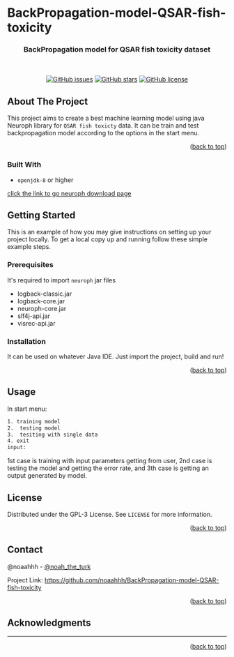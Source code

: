 # BackPropagation-model-QSAR-fish-toxicity

 <div align="center">
  <h3> BackPropagation model for QSAR fish toxicity dataset </h3>
  <br>
  <br>
  <a href="https://github.com/noaahhh/BackPropagation-model-QSAR-fish-toxicity/issues"><img alt="GitHub issues" src="https://img.shields.io/github/issues/noaahhh/BackPropagation-model-QSAR-fish-toxicity/issues"></a>
  <a href="https://github.com/noaahhh/BackPropagation-model-QSAR-fish-toxicity/issues/stargazers"><img alt="GitHub stars" src="https://img.shields.io/github/stars/noaahhh/BackPropagation-model-QSAR-fish-toxicity"></a>
  <a href="https://github.com/noaahhh/BackPropagation-model-QSAR-fish-toxicity/blob/main/LICENSE"><img alt="GitHub license" src="https://img.shields.io/github/license/noaahhh/BackPropagation-model-QSAR-fish-toxicity"></a>
</div>



<!-- ABOUT THE PROJECT -->
## About The Project

This project aims to create a best machine learning model using java Neuroph library for `QSAR fish toxicty` data. It can be train and test backpropagation model according to the options in the start menu.  

<p align="right">(<a href="#top">back to top</a>)</p>



### Built With
* `openjdk-8` or higher

[click the link to go neuroph download page](http://neuroph.sourceforge.net/download.html)

<!-- GETTING STARTED -->
## Getting Started

This is an example of how you may give instructions on setting up your project locally.
To get a local copy up and running follow these simple example steps.

### Prerequisites

It's required to import `neuroph` jar files

* logback-classic.jar
* logback-core.jar
* neuroph-core.jar
* slf4j-api.jar
* visrec-api.jar

### Installation

It can be used on whatever Java IDE. Just import the project, build and run!

<p align="right">(<a href="#top">back to top</a>)</p>


<!-- USAGE EXAMPLES -->
## Usage

In start menu: 

``` sh
1. training model
2.  testing model
3.  tesiting with single data
4. exit
input:
```
1st case is  training with input parameters getting from user, 2nd case is  testing the model and  getting the error rate, and 3th case is getting an output generated by model. 

<!-- LICENSE -->

## License

Distributed under the GPL-3 License. See `LICENSE` for more information.

<p align="right">(<a href="#top">back to top</a>)</p>



<!-- CONTACT -->
## Contact

@noaahhh - [@noah_the_turk](https://twitter.com/noah_the_turk) 

Project Link: [ https://github.com/noaahhh/BackPropagation-model-QSAR-fish-toxicity ](https://github.com/noaahhh/BackPropagation-model-QSAR-fish-toxicity)

<p align="right">(<a href="#top">back to top</a>)</p>



<!-- ACKNOWLEDGMENTS -->
## Acknowledgments
---
<p align="right">(<a href="#top">back to top</a>)</p>

